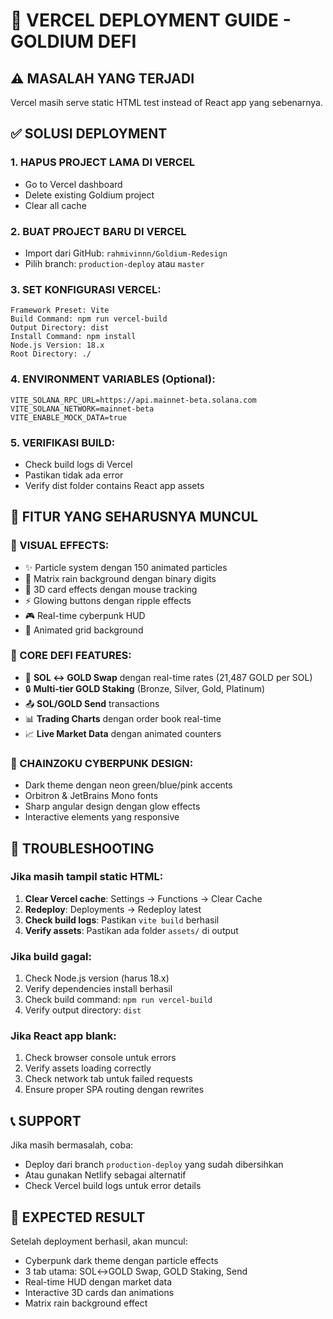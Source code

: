 # 🚀 VERCEL DEPLOYMENT GUIDE - GOLDIUM DEFI

## ⚠️ MASALAH YANG TERJADI
Vercel masih serve static HTML test instead of React app yang sebenarnya.

## ✅ SOLUSI DEPLOYMENT

### 1. **HAPUS PROJECT LAMA DI VERCEL**
- Go to Vercel dashboard
- Delete existing Goldium project
- Clear all cache

### 2. **BUAT PROJECT BARU DI VERCEL**
- Import dari GitHub: `rahmivinnn/Goldium-Redesign`
- Pilih branch: `production-deploy` atau `master`

### 3. **SET KONFIGURASI VERCEL:**
```
Framework Preset: Vite
Build Command: npm run vercel-build
Output Directory: dist
Install Command: npm install
Node.js Version: 18.x
Root Directory: ./
```

### 4. **ENVIRONMENT VARIABLES (Optional):**
```
VITE_SOLANA_RPC_URL=https://api.mainnet-beta.solana.com
VITE_SOLANA_NETWORK=mainnet-beta
VITE_ENABLE_MOCK_DATA=true
```

### 5. **VERIFIKASI BUILD:**
- Check build logs di Vercel
- Pastikan tidak ada error
- Verify dist folder contains React app assets

## 🎯 FITUR YANG SEHARUSNYA MUNCUL

### **🎨 VISUAL EFFECTS:**
- ✨ Particle system dengan 150 animated particles
- 🌊 Matrix rain background dengan binary digits
- 💫 3D card effects dengan mouse tracking
- ⚡ Glowing buttons dengan ripple effects
- 🎮 Real-time cyberpunk HUD
- 🔲 Animated grid background

### **🎯 CORE DEFI FEATURES:**
- 💱 **SOL ↔ GOLD Swap** dengan real-time rates (21,487 GOLD per SOL)
- 🔒 **Multi-tier GOLD Staking** (Bronze, Silver, Gold, Platinum)
- 📤 **SOL/GOLD Send** transactions
- 📊 **Trading Charts** dengan order book real-time
- 📈 **Live Market Data** dengan animated counters

### **🌟 CHAINZOKU CYBERPUNK DESIGN:**
- Dark theme dengan neon green/blue/pink accents
- Orbitron & JetBrains Mono fonts
- Sharp angular design dengan glow effects
- Interactive elements yang responsive

## 🔧 TROUBLESHOOTING

### Jika masih tampil static HTML:
1. **Clear Vercel cache**: Settings → Functions → Clear Cache
2. **Redeploy**: Deployments → Redeploy latest
3. **Check build logs**: Pastikan `vite build` berhasil
4. **Verify assets**: Pastikan ada folder `assets/` di output

### Jika build gagal:
1. Check Node.js version (harus 18.x)
2. Verify dependencies install berhasil
3. Check build command: `npm run vercel-build`
4. Verify output directory: `dist`

### Jika React app blank:
1. Check browser console untuk errors
2. Verify assets loading correctly
3. Check network tab untuk failed requests
4. Ensure proper SPA routing dengan rewrites

## 📞 SUPPORT
Jika masih bermasalah, coba:
- Deploy dari branch `production-deploy` yang sudah dibersihkan
- Atau gunakan Netlify sebagai alternatif
- Check Vercel build logs untuk error details

## 🎊 EXPECTED RESULT
Setelah deployment berhasil, akan muncul:
- Cyberpunk dark theme dengan particle effects
- 3 tab utama: SOL↔GOLD Swap, GOLD Staking, Send
- Real-time HUD dengan market data
- Interactive 3D cards dan animations
- Matrix rain background effect
